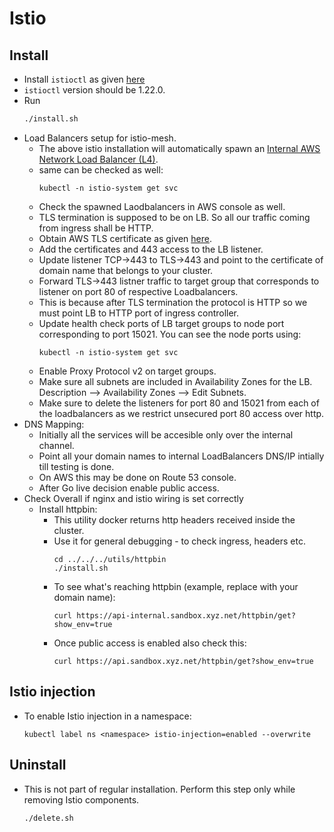 # Istio

## Install
* Install `istioctl` as given [here](https://istio.io/latest/docs/setup/getting-started/#download)
* `istioctl` version should be 1.22.0.
* Run
  ```bash
  ./install.sh
  ```
* Load Balancers setup for istio-mesh.
  * The above istio installation will automatically spawn an [Internal AWS Network Load Balancer (L4)](https://docs.aws.amazon.com/elasticloadbalancing/latest/network/create-network-load-balancer.html).
  * same can be checked as well:
    ```
    kubectl -n istio-system get svc
    ```
  * Check the spawned Laodbalancers in AWS console as well.
  * TLS termination is supposed to be on LB. So all our traffic coming from ingress shall be HTTP.
  * Obtain AWS TLS certificate as given [here](https://docs.aws.amazon.com/acm/latest/userguide/dns-validation.html).
  * Add the certificates and 443 access to the LB listener.
  * Update listener TCP->443 to TLS->443 and point to the certificate of domain name that belongs to your cluster.
  * Forward TLS->443 listner traffic to target group that corresponds to listener on port 80 of respective Loadbalancers.
  * This is because after TLS termination the protocol is HTTP so we must point LB to HTTP port of ingress controller.
  * Update health check ports of LB target groups to node port corresponding to port 15021. You can see the node ports using:
    ```
    kubectl -n istio-system get svc
    ```
  * Enable Proxy Protocol v2 on target groups.
  * Make sure all subnets are included in Availability Zones for the LB. Description --> Availability Zones --> Edit Subnets.
  * Make sure to delete the listeners for port 80 and 15021 from each of the loadbalancers as we restrict unsecured port 80 access over http.
* DNS Mapping:
  * Initially all the services will be accesible only over the internal channel.
  * Point all your domain names to internal LoadBalancers DNS/IP intially till testing is done.
  * On AWS this may be done on Route 53 console.
  * After Go live decision enable public access.
* Check Overall if nginx and istio wiring is set correctly
  * Install httpbin: 
    * This utility docker returns http headers received inside the cluster.
    * Use it for general debugging - to check ingress, headers etc.
      ```
      cd ../../../utils/httpbin
      ./install.sh
      ```
    * To see what's reaching httpbin (example, replace with your domain name):
      ```
      curl https://api-internal.sandbox.xyz.net/httpbin/get?show_env=true
      ```
    * Once public access is enabled also check this:
      ```
      curl https://api.sandbox.xyz.net/httpbin/get?show_env=true
      ```
## Istio injection
* To enable Istio injection in a namespace:
  ```kubectl
  kubectl label ns <namespace> istio-injection=enabled --overwrite
  ```
## Uninstall
* This is not part of regular installation. Perform this step only while removing Istio components.
  ```bash
  ./delete.sh
  ```
